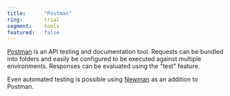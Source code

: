 ```yaml
---
title:      "Postman"
ring:       trial
segment:    tools
featured:   false
---
```


[Postman](https://www.getpostman.com/) is an API testing and documentation tool.
Requests can be bundled into folders and easily be configured to be executed against multiple environments.
Responses can be evaluated using the "test" feature.

Even automated testing is possible using [Newman](https://www.npmjs.com/package/newman) as an addition to Postman.
